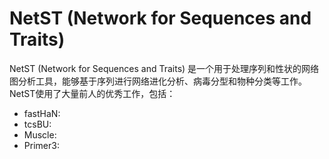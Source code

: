 # NetST (Network for Sequences and Traits)
NetST (Network for Sequences and Traits) 是一个用于处理序列和性状的网络图分析工具，能够基于序列进行网络进化分析、病毒分型和物种分类等工作。
NetST使用了大量前人的优秀工作，包括：
- fastHaN: 
- tcsBU:
- Muscle: 
- Primer3: 